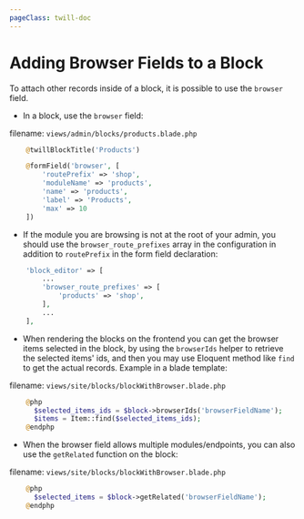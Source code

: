 ```yaml
---
pageClass: twill-doc
---
```


# Adding Browser Fields to a Block

To attach other records inside of a block, it is possible to use the `browser` field.

- In a block, use the `browser` field:

filename: ```views/admin/blocks/products.blade.php```
```php
    @twillBlockTitle('Products')

    @formField('browser', [
        'routePrefix' => 'shop',
        'moduleName' => 'products',
        'name' => 'products',
        'label' => 'Products',
        'max' => 10
    ])
```

- If the module you are browsing is not at the root of your admin, you should use the `browser_route_prefixes` array in the configuration in addition to `routePrefix` in the form field declaration:

```php
    'block_editor' => [
        ...
        'browser_route_prefixes' => [
            'products' => 'shop',
        ],
        ...
    ],
```

- When rendering the blocks on the frontend you can get the browser items selected in the block, by using the `browserIds` helper to retrieve the selected items' ids, and then you may use Eloquent method like `find` to get the actual records. Example in a blade template:

filename: ```views/site/blocks/blockWithBrowser.blade.php```
```php
    @php
      $selected_items_ids = $block->browserIds('browserFieldName');
      $items = Item::find($selected_items_ids);
    @endphp
```

- When the browser field allows multiple modules/endpoints, you can also use the `getRelated` function on the block:

filename: ```views/site/blocks/blockWithBrowser.blade.php```
```php
    @php
      $selected_items = $block->getRelated('browserFieldName');
    @endphp
```
